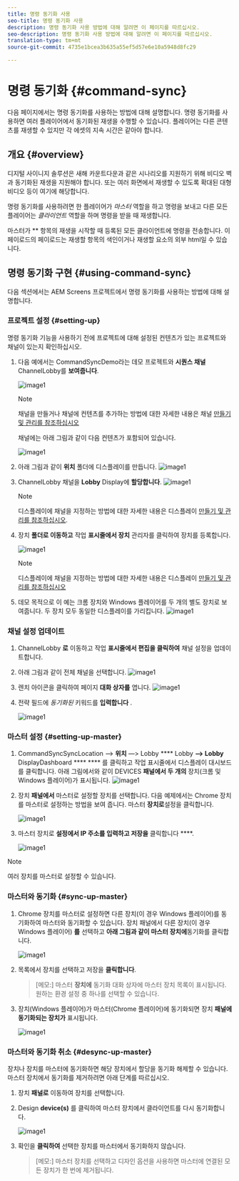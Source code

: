 ```yaml
---
title: 명령 동기화 사용
seo-title: 명령 동기화 사용
description: 명령 동기화 사용 방법에 대해 알려면 이 페이지를 따르십시오.
seo-description: 명령 동기화 사용 방법에 대해 알려면 이 페이지를 따르십시오.
translation-type: tm+mt
source-git-commit: 4735e1bcea3b635a55ef5d57e6e10a5948d8fc29

---
```



# 명령 동기화 {#command-sync}

다음 페이지에서는 명령 동기화를 사용하는 방법에 대해 설명합니다. 명령 동기화를 사용하면 여러 플레이어에서 동기화된 재생을 수행할 수 있습니다. 플레이어는 다른 콘텐츠를 재생할 수 있지만 각 에셋의 지속 시간은 같아야 합니다.

## 개요 {#overview}

디지털 사이니지 솔루션은 새해 카운트다운과 같은 시나리오를 지원하기 위해 비디오 벽과 동기화된 재생을 지원해야 합니다. 또는 여러 화면에서 재생할 수 있도록 확대된 대형 비디오 등이 여기에 해당합니다.

명령 동기화를 사용하려면 한 플레이어가 *마스터* 역할을 하고 명령을 보내고 다른 모든 플레이어는 *클라이언트* 역할을 하며 명령을 받을 때 재생합니다.

마스터가 ** 항목의 재생을 시작할 때 등록된 모든 클라이언트에 명령을 전송합니다. 이 페이로드의 페이로드는 재생할 항목의 색인이거나 재생할 요소의 외부 html일 수 있습니다.

## 명령 동기화 구현 {#using-command-sync}

다음 섹션에서는 AEM Screens 프로젝트에서 명령 동기화를 사용하는 방법에 대해 설명합니다.

### 프로젝트 설정 {#setting-up}

명령 동기화 기능을 사용하기 전에 프로젝트에 대해 설정된 컨텐츠가 있는 프로젝트와 채널이 있는지 확인하십시오.

1. 다음 예에서는 CommandSyncDemo라는 데모 프로젝트와 **시퀀스 채널** ChannelLobby를 **보여줍니다**.

   ![image1](assets/command-sync/command-sync1-1.png)

   >[!NOTE]
   >
   >채널을 만들거나 채널에 컨텐츠를 추가하는 방법에 대한 자세한 내용은 채널 [만들기 및 관리를 참조하십시오](/help/user-guide/managing-channels.md)

   채널에는 아래 그림과 같이 다음 컨텐츠가 포함되어 있습니다.

   ![image1](assets/command-sync/command-sync2-1.png)

1. 아래 그림과 같이 **위치** 폴더에 디스플레이를 만듭니다.
   ![image1](assets/command-sync/command-sync3-1.png)

1. ChannelLobby 채널을 **Lobby** Display에 **할당합니다**.
   ![image1](assets/command-sync/command-sync4-1.png)

   >[!NOTE]
   >
   >디스플레이에 채널을 지정하는 방법에 대한 자세한 내용은 디스플레이 [만들기 및 관리를 참조하십시오](/help/user-guide/managing-displays.md).

1. 장치 **폴더로 이동하고** 작업 **표시줄에서 장치** 관리자를 클릭하여 장치를 등록합니다.

   ![image1](assets/command-sync5.png)

   >[!NOTE]
   >
   >디스플레이에 채널을 지정하는 방법에 대한 자세한 내용은 디스플레이 [만들기 및 관리를 참조하십시오](/help/user-guide/managing-displays.md)

1. 데모 목적으로 이 예는 크롬 장치와 Windows 플레이어를 두 개의 별도 장치로 보여줍니다. 두 장치 모두 동일한 디스플레이를 가리킵니다.
   ![image1](assets/command-sync6.png)

### 채널 설정 업데이트

1. ChannelLobby **로** 이동하고 작업 **표시줄에서 편집을 클릭하여** 채널 설정을 업데이트합니다.

1. 아래 그림과 같이 전체 채널을 선택합니다.
   ![image1](assets/command-sync/command-sync7-1.png)

1. 렌치 아이콘을 클릭하여 페이지 **대화 상자를** 엽니다.
   ![image1](assets/command-sync/command-sync8-1.png)

1. 전략 필드에 *동기화된* 키워드를 **입력합니다** .

   ![image1](assets/command-sync/command-sync9-1.png)


### 마스터 설정 {#setting-up-master}

1. CommandSyncSyncLocation —> **위치** —> Lobby **** Lobby **—> Lobby** DisplayDashboard **** **** 를 클릭하고 작업 표시줄에서 디스플레이 대시보드를 클릭합니다.
아래 그림에서와 같이 DEVICES **패널에서 두 개의** 장치(크롬 및 Windows 플레이어)가 표시됩니다.
   ![image1](assets/command-sync/command-sync10-1.png)

1. 장치 **패널에서** 마스터로 설정할 장치를 선택합니다. 다음 예제에서는 Chrome 장치를 마스터로 설정하는 방법을 보여 줍니다. 마스터 **장치로**&#x200B;설정을 클릭합니다.

   ![image1](assets/command-sync/command-sync11-1.png)

1. 마스터 장치로 **설정에서 IP 주소를 입력하고 저장을** 클릭합니다 ****.

   ![image1](assets/command-sync/command-sync12-1.png)

>[!NOTE]
> 여러 장치를 마스터로 설정할 수 있습니다.

### 마스터와 동기화 {#sync-up-master}

1. Chrome 장치를 마스터로 설정하면 다른 장치(이 경우 Windows 플레이어)를 동기화하여 마스터와 동기화할 수 있습니다.
장치 패널에서 다른 장치(이 경우 Windows 플레이어) **를** 선택하고 **아래 그림과 같이 마스터 장치에**&#x200B;동기화를 클릭합니다.

   ![image1](assets/command-sync/command-sync13-1.png)

1. 목록에서 장치를 선택하고 저장을 **클릭합니다**.

   >[메모:]
   > 마스터 **장치에** 동기화 대화 상자에 마스터 장치 목록이 표시됩니다. 원하는 환경 설정 중 하나를 선택할 수 있습니다.

1. 장치(Windows 플레이어)가 마스터(Chrome 플레이어)에 동기화되면 장치 **패널에 동기화되는 장치가** 표시됩니다.

   ![image1](assets/command-sync/command-sync14-1.png)

### 마스터와 동기화 취소 {#desync-up-master}

장치나 장치를 마스터에 동기화하면 해당 장치에서 할당을 동기화 해제할 수 있습니다. 마스터 장치에서 동기화를 제거하려면 아래 단계를 따르십시오.

1. 장치 **패널로** 이동하여 장치를 선택합니다.

1. Design **device(s)** 를 클릭하여 마스터 장치에서 클라이언트를 다시 동기화합니다.

   ![image1](assets/command-sync/command-sync15-1.png)

1. 확인을 **클릭하여** 선택한 장치를 마스터에서 동기화하지 않습니다.

   >[메모:]
   > 마스터 장치를 선택하고 디자인 옵션을 사용하면 마스터에 연결된 모든 장치가 한 번에 제거됩니다.

